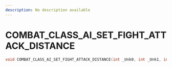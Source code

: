 ```yaml
---
description: No description available 
---
```


# COMBAT_CLASS_AI_SET_FIGHT_ATTACK_DISTANCE

```cpp
void COMBAT_CLASS_AI_SET_FIGHT_ATTACK_DISTANCE(int _Unk0, int _Unk1, int _Unk2);
```